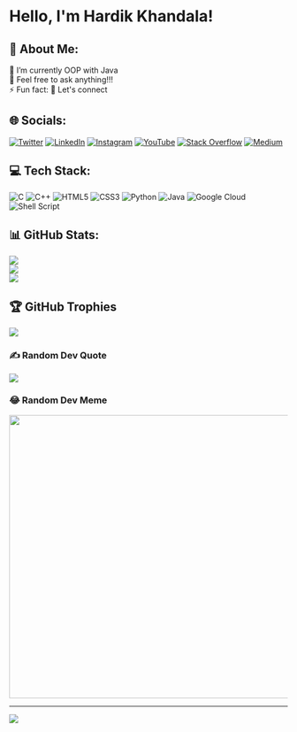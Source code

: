 # Hello, I'm Hardik Khandala!

## 💫 About Me:
🌱 I’m currently OOP with Java<br>
💬 Feel free to ask anything!!!<br>
⚡ Fun fact: 
👋 Let's connect

## 🌐 Socials:
[![Twitter](https://img.shields.io/badge/Twitter-%231DA1F2.svg?logo=Twitter&logoColor=white)](https://twitter.com/hardik_khandala) 
[![LinkedIn](https://img.shields.io/badge/LinkedIn-%230077B5.svg?logo=linkedin&logoColor=white)](https://linkedin.com/in/hardik-khandala) 
[![Instagram](https://img.shields.io/badge/Instagram-%23E4405F.svg?logo=Instagram&logoColor=white)](https://instagram.com/hardik.khandala22) 
[![YouTube](https://img.shields.io/badge/YouTube-%23FF0000.svg?logo=YouTube&logoColor=white)](https://youtube.com/c/HardikKhandala) 
[![Stack Overflow](https://img.shields.io/badge/-Stackoverflow-FE7A16?logo=stack-overflow&logoColor=white)](https://stackoverflow.com/users/18761702) 
[![Medium](https://img.shields.io/badge/Medium-12100E?logo=medium&logoColor=white)](https://medium.com/@hardik.khandala22) 

## 💻 Tech Stack:
![C](https://img.shields.io/badge/c-%2300599C.svg?style=for-the-badge&logo=c&logoColor=white)
![C++](https://img.shields.io/badge/c++-%2300599C.svg?style=for-the-badge&logo=c%2B%2B&logoColor=white) 
![HTML5](https://img.shields.io/badge/html5-%23E34F26.svg?style=for-the-badge&logo=html5&logoColor=white)
![CSS3](https://img.shields.io/badge/css3-%231572B6.svg?style=for-the-badge&logo=css3&logoColor=white) 
![Python](https://img.shields.io/badge/python-3670A0?style=for-the-badge&logo=python&logoColor=ffdd54) 
![Java](https://img.shields.io/badge/java-%23ED8B00.svg?style=for-the-badge&logo=java&logoColor=white) 
![Google Cloud](https://img.shields.io/badge/Google%20Cloud-%234285F4.svg?style=for-the-badge&logo=google-cloud&logoColor=white)
![Shell Script](https://img.shields.io/badge/shell_script-%23121011.svg?style=for-the-badge&logo=gnu-bash&logoColor=white)

## 📊 GitHub Stats:
![](https://github-readme-stats.vercel.app/api?username=hardik-khandala&theme=slateorange&hide_border=false&include_all_commits=true&count_private=true)<br/>
![](https://github-readme-streak-stats.herokuapp.com/?user=hardik-khandala&theme=slateorange&hide_border=false)<br/>
![](https://github-readme-stats.vercel.app/api/top-langs/?username=hardik-khandala&theme=slateorange&hide_border=false&include_all_commits=true&count_private=true&layout=compact)

## 🏆 GitHub Trophies
![](https://github-profile-trophy.vercel.app/?username=hardik-khandala&theme=radical&no-frame=false&no-bg=true&margin-w=4)

### ✍️ Random Dev Quote
![](https://quotes-github-readme.vercel.app/api?type=horizontal&theme=radical)

### 😂 Random Dev Meme
<img src="https://random-memer.herokuapp.com/" width="512px"/>

---
[![](https://visitcount.itsvg.in/api?id=hardik-khandala&icon=0&color=0)](https://visitcount.itsvg.in)
